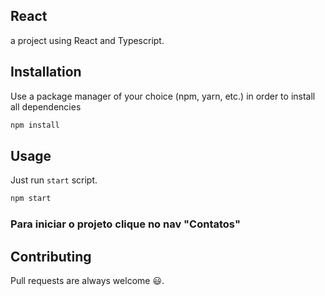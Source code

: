 ## React

 a project using  React and Typescript.

## Installation

Use a package manager of your choice (npm, yarn, etc.) in order to install all dependencies

```bash
npm install
```

## Usage

Just run `start` script.

```bash
npm start
```
### Para iniciar o projeto clique no nav "Contatos"


## Contributing

Pull requests are always welcome 😃.

